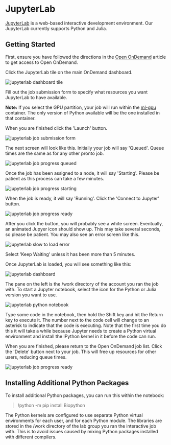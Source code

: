 # JupyterLab

[JupyterLab](https://jupyter.org/) is a web-based interactive development environment. Our JupyterLab currently supports Python and Julia.

Getting Started
---------------

First, ensure you have followed the directions in the [Open OnDemand](index.md) article to get access to Open OnDemand.

Click the JupyterLab tile on the main OnDemand dashboard.

![jupyterlab dashboard tile](img/jupyterlab_tile_1.png)

Fill out the job submission form to specify what resources you want JupyterLab to have available.

**Note:** If you select the GPU partition, your job will run within the [ml-gpu](../machine_learning/index.md) container. The only version of Python available will be the one installed in that container.

When you are finished click the 'Launch' button.

![jupyterlab job submission form](img/jupyterlab_form_0.png)

The next screen will look like this. Initially your job will say 'Queued'. Queue times are the same as for any other pronto job.

![jupyterlab job progress queued](img/jupyterlab_queued_0.png)

Once the job has been assigned to a node, it will say 'Starting'. Please be patient as this process can take a few minutes.

![jupyterlab job progress starting](img/jupyterlab_starting_0.png)

When the job is ready, it will say 'Running'. Click the 'Connect to Jupyter' button.

![jupyterlab job progress ready](img/jupyterlab_ready_0.png)

After you click the button, you will probably see a white screen. Eventually, an animated Jupyer icon should show up. This may take several seconds, so please be patient. You may also see an error screen like this.

![jupyterlab slow to load error](img/jupyterlab_error_0.png)

Select 'Keep Waiting' unless it has been more than 5 minutes.

Once JupyterLab is loaded, you will see something like this:

![jupyterlab dashboard](img/jupyterlab_dashboard_0.png)

The pane on the left is the /work directory of the account you ran the job with. To start a Jupyter notebook, select the icon for the Python or Julia version you want to use.

![jupyterlab python notebook](img/jupyterlab_python_0.png)

Type some code in the notebook, then hold the Shift key and hit the Return key to execute it. The number next to the code cell will change to an asterisk to indicate that the code is executing. Note that the first time you do this it will take a while because Jupyter needs to create a Python virtual environment and install the IPython kernel in it before the code can run.

When you are finished, please return to the Open OnDemand job list. Click the 'Delete' button next to your job. This will free up resources for other users, reducing queue times.

![jupyterlab job progress ready](img/jupyterlab_ready_0.png)

Installing Additional Python Packages
-------------------------------------

To install additional Python packages, you can run this within the notebook:

> !python -m pip install Biopython

The Python kernels are configured to use separate Python virtual environments for each user, and for each Python module. The libraries are stored in the /work directory of the lab group you ran the interactive job with. This is to avoid issues caused by mixing Python packages installed with different compilers.